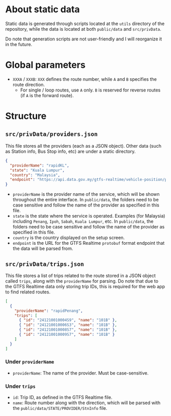# About static data

Static data is generated through scripts located at the `utils` directory of the repository, while the data is located at both `public/data` and `src/privData`.

Do note that generation scripts are not user-friendly and I will reorganize it in the future.

# Global parameters

- `XXXA` / `XXXB`: `XXX` defines the route number, while `A` and `B` specifies the route direction.
  - For single / loop routes, use `A` only. `B` is reserved for reverse routes (if `A` is the forward route).

# Structure

## `src/privData/providers.json`

This file stores all the providers (each as a JSON object). Other data (such as Station info, Bus Stop info, etc) are under a static directory.

```json
{
  "providerName": "rapidKL",
  "state": "Kuala Lumpur",
  "country": "Malaysia",
  "endpoint": "https://api.data.gov.my/gtfs-realtime/vehicle-position/prasarana/?category=rapid-bus-kl"
}
```

- `providerName` is the provider name of the service, which will be shown throughout the entire interface. In `public/data`, the folders need to be case sensitive and follow the name of the provider as specified in this file.
- `state` is the state where the service is operated. Examples (for Malaysia) including `Penang`, `Ipoh`, `Sabah`, `Kuala Lumpur`, etc. In `public/data`, the folders need to be case sensitive and follow the name of the provider as specified in this file.
- `country` is the country displayed on the setup screen.
- `endpoint` is the URL for the GTFS Realtime `protobuf` format endpoint that the data will be parsed from.

## `src/privData/trips.json`

This file stores a list of trips related to the route stored in a JSON object called `trips`, along with the `providerName` for parsing. Do note that due to the GTFS Realtime data only storing trip IDs, this is required for the web app to find related routes.

```json
[
  {
    "providerName": "rapidPenang",
    "trips": [
      { "id": "241210010004S9", "name": "101B" },
      { "id": "241210010006S3", "name": "101B" },
      { "id": "241210010008S7", "name": "101B" },
      { "id": "241210010009S7", "name": "101B" }
    ]
  }
]
```

### Under `providerName`

- `providerName`: The name of the provider. Must be case-sensitive.

### Under `trips`

- `id`: Trip ID, as defined in the GTFS Realtime file.
- `name`: Route number along with the direction, which will be parsed with the `public/data/STATE/PROVIDER/StnInfo` file.
